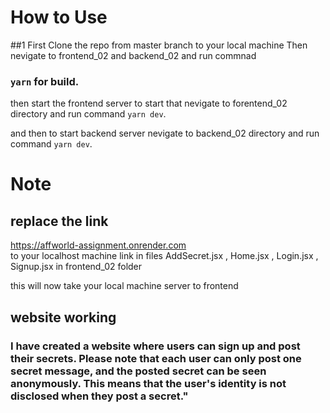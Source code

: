  # How to Use 

##1 First Clone the repo from master branch to your local machine
 Then nevigate to frontend_02 and backend_02 and run commnad 
 ### `yarn` for build.

 then start the frontend server to start that nevigate to forentend_02 directory and run command  `yarn dev`.

 and then to start backend server nevigate to backend_02 directory and run command  `yarn dev`.

 # Note  
 
 ## replace the  link  
 https://affworld-assignment.onrender.com   
 to your localhost machine link in files AddSecret.jsx , Home.jsx , Login.jsx , Signup.jsx  in frontend_02 folder

 this will now take your local machine server to frontend

 ## website working
  ### I have created a website where users can sign up and post their secrets. Please note that each user can only post one secret message, and the posted secret can be seen anonymously. This means that the user's identity is not disclosed when they post a secret."
